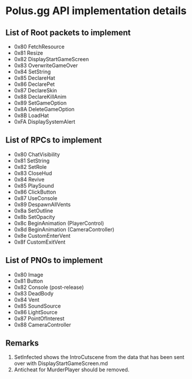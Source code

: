 # Polus.gg API implementation details

## List of Root packets to implement

- 0x80 FetchResource
- 0x81 Resize
- 0x82 DisplayStartGameScreen
- 0x83 OverwriteGameOver
- 0x84 SetString
- 0x85 DeclareHat
- 0x86 DeclarePet
- 0x87 DeclareSkin
- 0x88 DeclareKillAnim
- 0x89 SetGameOption
- 0x8A DeleteGameOption
- 0x8B LoadHat
- 0xFA DisplaySystemAlert

## List of RPCs to implement

- 0x80 ChatVisibility
- 0x81 SetString
- 0x82 SetRole
- 0x83 CloseHud
- 0x84 Revive
- 0x85 PlaySound
- 0x86 ClickButton
- 0x87 UseConsole
- 0x89 DespawnAllVents
- 0x8a SetOutline
- 0x8b SetOpacity
- 0x8c BeginAnimation (PlayerControl)
- 0x8d BeginAnimation (CameraController)
- 0x8e CustomEnterVent
- 0x8f CustomExitVent

## List of PNOs to implement

- 0x80 Image
- 0x81 Button
- 0x82 Console (post-release)
- 0x83 DeadBody
- 0x84 Vent
- 0x85 SoundSource
- 0x86 LightSource
- 0x87 PointOfInterest
- 0x88 CameraController

## Remarks

1. SetInfected shows the IntroCutscene from the data that has been sent over with DisplayStartGameScreen.md
2. Anticheat for MurderPlayer should be removed.
